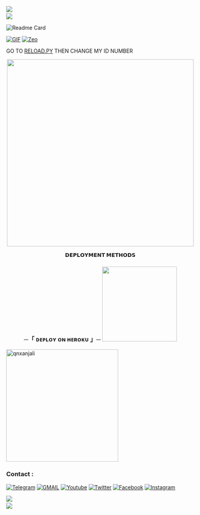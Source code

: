 <img src="https://user-images.githubusercontent.com/73097560/115834477-dbab4500-a447-11eb-908a-139a6edaec5c.gif"> 
<img src="https://camo.githubusercontent.com/82291b0fe831bfc6781e07fc5090cbd0a8b912bb8b8d4fec0696c881834f81ac/68747470733a2f2f70726f626f742e6d656469612f394575424971676170492e676966" width="800" height="3">
<img src="https://user-images.githubusercontent.com/73097560/115834477-dbab4500-a447-11eb-908a-139a6edaec5c.gif">

![Readme Card](https://github-readme-stats.vercel.app/api/pin/?username=qnxanjali&repo=SUHANIMUSIC&theme=flag-india)

[![GIF](https://github.com/qnxanjali/SUHANIMUSIC/blob/main/Zeo.gif)](https://github.com/qnxanjali)
   [![Zeo](https://github-stats-alpha.vercel.app/api?username=qnxanjali "SUHANIMUSIC")](https://github-stats-alpha.vercel.app/api?username=qnxanjali "SUHANIMUSIC")





GO TO [RELOAD.PY](https://github.com/qnxanjali/SUHANIMUSIC/blob/Master/SUHANIMUSIC/plugins/tools/reload.py) THEN CHANGE MY ID NUMBER 

<p align="center">
  <img width="500" src="https://envs.sh/pfv.jpg">
</p>

<p align="center">
<b>𝗗𝗘𝗣𝗟𝗢𝗬𝗠𝗘𝗡𝗧 𝗠𝗘𝗧𝗛𝗢𝗗𝗦</b>
</p>

<h3 align="center">
    ─「 ᴅᴇᴩʟᴏʏ ᴏɴ ʜᴇʀᴏᴋᴜ 」─
   <a href="https://dashboard.heroku.com/new?template=https://github.com/itzAsuraa/TanuMusic"><img src="https://img.shields.io/badge/Deploy%20On%20Heroku-008080?style=for-the-badge&logo=heroku" width="200""/></a>
   
</h3>

<p><img width="300" align="center" src="https://github-readme-stats.vercel.app/api/top-langs?username=qnxanjali&show_icons=true&locale=en&layout=compact" alt="qnxanjali" /></p>

### Contact :
<a href="https://t.me/VENOM_PRATAP"><img title="Telegram" src="https://img.shields.io/badge/Telegram-%23000000.svg?&style=for-the-badge&logo=telegram&logoColor=61DAFB"></a>
<a href="https://mail.google.com/mail/?view=cm&fs=1&to=contact@yasirakhtar.co"><img title="GMAIL" src="https://img.shields.io/badge/Gmail-D14836?style=for-the-badge&logo=gmail&logoColor=white"></a>
<a href="https://youtube.com/ProBotGc"><img title="Youtube" src="https://img.shields.io/badge/youtube-%230077B5.svg?&style=for-the-badge&logo=youtube&logoColor=white"></a>
<a href="https://twitter.com/"><img title="Twitter" src="https://img.shields.io/badge/Twitter-12100E?style=for-the-badge&logo=twitter&logoColor=white"></a>
<a href="https://facebook.com/"><img title="Facebook" src="https://img.shields.io/badge/facebook-%231877F2.svg?&style=for-the-badge&logo=facebook&logoColor=white"></a>
<a href="https://instagram.com/VENOM_PRATAP"><img title="Instagram" src="https://img.shields.io/badge/instagram-%23E4405F.svg?&style=for-the-badge&logo=instagram&logoColor=white"></a>

<img src="https://user-images.githubusercontent.com/73097560/115834477-dbab4500-a447-11eb-908a-139a6edaec5c.gif">
<img src="https://camo.githubusercontent.com/82291b0fe831bfc6781e07fc5090cbd0a8b912bb8b8d4fec0696c881834f81ac/68747470733a2f2f70726f626f742e6d656469612f394575424971676170492e676966" width="800" height="3">
<img src="https://user-images.githubusercontent.com/73097560/115834477-dbab4500-a447-11eb-908a-139a6edaec5c.gif">
